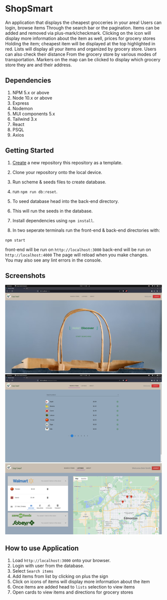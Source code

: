 # ShopSmart 

An application that displays the cheapest grocceries in your area! Users can login, browse items 
Through the search bar or the pagination. Items can be added and removed via plus-mark/checkmark.
Clicking on the icon will display more information about the item as well, prices for grocery stores 
Holding the item; cheapest item will be displayed at the top highlighted in red.
Lists will display all your items and organized by grocery store. Users can also check their distance 
From the grocery store by various modes of transportation. Markers on the map can be clicked to display 
which grocery store they are and their address.    

## Dependencies 

1. NPM 5.x or above
2. Node 10.x or above
3. Express
4. Nodemon 
5. MUI components 5.x
6. Tailwind 3.x
7. React 
8. PSQL 
9. Axios 

## Getting Started 

1. [Create](https://github.com/Sohaib-GO/ShopSmart) a new repository this repository as a template.
2. Clone your repository onto the local device.
3. Run scheme & seeds files to create database.
4. run `npm run db:reset`.
5. To seed database head into the back-end directory.
6. This will run the seeds in the database.
7. Install dependencies using `npm install`.

8. In two seperate terminals run the front-end & back-end directories with:

`npm start` 

front-end will be run on `http://localhost:3000`
back-end will be run on `http://localhost:4000`
The page will reload when you make changes.\
You may also see any lint errors in the console.

## Screenshots 

![Screenshot of Main Page](https://github.com/Sohaib-GO/ShopSmart/blob/master/img/Homepage.png?raw=true)
![Screenshot of Search items list](https://github.com/Sohaib-GO/ShopSmart/blob/master/img/Grocery_items.png?raw=true)
![Screenshot of Display of users grocery list and map](https://github.com/Sohaib-GO/ShopSmart/blob/master/img/Grocery_List.png?raw=true)


## How to use Application 
1. Load `http://localhost:3000` onto your browser.
2. Login with user from the database.
3. Select `Search items` 
4. Add items from list by clicking on plus the sign
5. Click on icons of items will display more information about the item
6. Once items are added head to `lists` selection to view items
7. Open cards to view items and directions for grocery stores 



